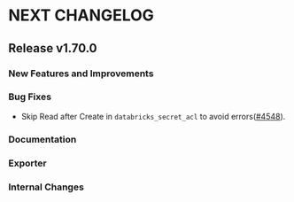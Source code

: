 # NEXT CHANGELOG

## Release v1.70.0

### New Features and Improvements

### Bug Fixes

 - Skip Read after Create in `databricks_secret_acl` to avoid errors([#4548](https://github.com/databricks/terraform-provider-databricks/pull/4548)).

### Documentation

### Exporter

### Internal Changes
